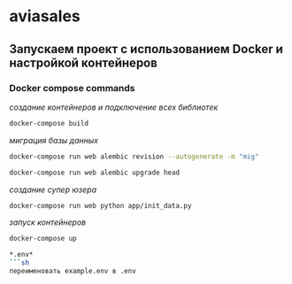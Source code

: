# aviasales

## Запускаем проект с использованием Docker и настройкой контейнеров
### Docker compose commands
*создание контейнеров и подключение всех библиотек*
```sh
docker-compose build
```
*миграция базы данных*
```sh
docker-compose run web alembic revision --autogenerate -m "mig"
```
```sh
docker-compose run web alembic upgrade head
```
*создание супер юзера*
```sh
docker-compose run web python app/init_data.py
```
*запуск контейнеров*
```sh
docker-compose up

*.env*
```sh
переименовать example.env в .env
```
